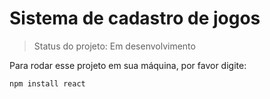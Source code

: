 # Sistema de cadastro de jogos

> Status do projeto: Em desenvolvimento
>
Para rodar esse projeto em sua máquina, por favor digite:

```
npm install react
```
